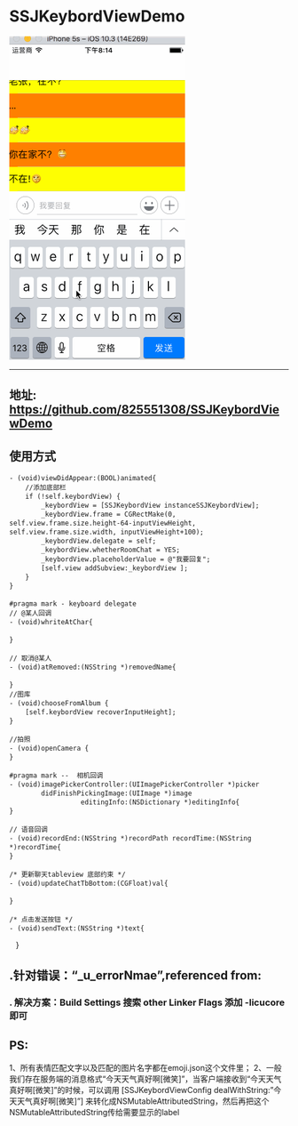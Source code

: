 # SSJKeybordViewDemo
![](https://github.com/825551308/SSJKeybordViewDemo/blob/master/SSJKeybordViewGif2.gif)
_ _ _ _ _ _ _ _ _ _ _ _ _ _ _ _ _ _ _ _ _ _ _ _ _ _ _ _ _ _ _ _ _ _ _ _ _ _ _ _ _ _ _ _ _ _ _ _ _ _ _ _ _ _ _ _ _ _ _ _ _ _ _ _ _ _ _ _ _
## 地址: https://github.com/825551308/SSJKeybordViewDemo
## 使用方式

    - (void)viewDidAppear:(BOOL)animated{
        //添加底部栏
        if (!self.keybordView) {
            _keybordView = [SSJKeybordView instanceSSJKeybordView];
            _keybordView.frame = CGRectMake(0, self.view.frame.size.height-64-inputViewHeight, self.view.frame.size.width, inputViewHeight+100);
            _keybordView.delegate = self;
            _keybordView.whetherRoomChat = YES;
            _keybordView.placeholderValue = @"我要回复";
            [self.view addSubview:_keybordView ]; 
        }
    }

    #pragma mark - keyboard delegate
    // @某人回调
    - (void)whriteAtChar{

    }

    // 取消@某人
    - (void)atRemoved:(NSString *)removedName{

    }
    //图库
    - (void)chooseFromAlbum {
        [self.keybordView recoverInputHeight];
    }

    //拍照
    - (void)openCamera {
    }

    #pragma mark --  相机回调
    - (void)imagePickerController:(UIImagePickerController *)picker
            didFinishPickingImage:(UIImage *)image
                      editingInfo:(NSDictionary *)editingInfo{
    }

    // 语音回调
    - (void)recordEnd:(NSString *)recordPath recordTime:(NSString *)recordTime{
    }

    /* 更新聊天tableview 底部约束 */
    - (void)updateChatTbBottom:(CGFloat)val{

    }

    /* 点击发送按钮 */
    - (void)sendText:(NSString *)text{

    }
## .针对错误：“_u_errorNmae”,referenced from:
### . 解决方案：Build Settings 搜索 other Linker Flags 添加 -licucore即可

## PS:
1、所有表情匹配文字以及匹配的图片名字都在emoji.json这个文件里；
2、一般我们存在服务端的消息格式“今天天气真好啊[微笑]”，当客户端接收到“今天天气真好啊[微笑]”的时候，可以调用
[SSJKeybordViewConfig dealWithString:”今天天气真好啊[微笑]”] 来转化成NSMutableAttributedString，然后再把这个NSMutableAttributedString传给需要显示的label
